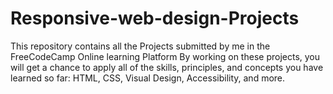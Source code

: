 # Responsive-web-design-Projects
This repository contains all the Projects submitted by me in the FreeCodeCamp Online learning Platform 
By working on these projects, you will get a chance to apply all of the skills, principles, and concepts you have learned so far: HTML, CSS, Visual Design, Accessibility, and more.
